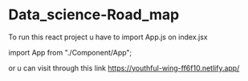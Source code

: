 # Data_science-Road_map
To run this react project u have to import App.js on index.jsx

import App from "./Component/App";


or u can visit through this link https://youthful-wing-ff6f10.netlify.app/
